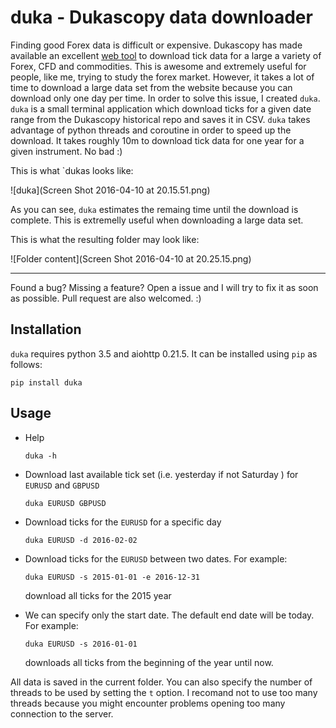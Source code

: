 # duka - Dukascopy data downloader

Finding good Forex data is difficult or expensive. Dukascopy has made available an excellent [web tool](https://www.dukascopy.com/swiss/english/marketwatch/historical/) to download tick data for a large a variety of 
Forex, CFD and commodities. This is awesome and extremely useful for people, like me, trying to study the forex market. 
However, it takes a lot of time to download a large data set from the website because you can download only one day per time. In order to solve this issue, I created `duka`.  `duka` is a small terminal application which download ticks for a given date range from the Dukascopy historical repo and saves it in CSV.  `duka` takes advantage of python threads and coroutine in order to speed up the download. It takes roughly 10m to download tick data for  one year for a given instrument. No bad :) 

This is what `dukas looks like:

![duka](Screen Shot 2016-04-10 at 20.15.51.png)

As you can see, `duka` estimates the remaing time until the download is complete. This is extremelly useful when downloading a large data set. 

This is what the resulting folder may look like: 

![Folder content](Screen Shot 2016-04-10 at 20.25.15.png)

-----------------

Found a bug? Missing a feature? Open a issue and I will try to fix it as soon as possible. Pull request are also welcomed. :) 

## Installation

`duka` requires python 3.5 and aiohttp 0.21.5. It can be installed using `pip` as follows:

```
pip install duka
```

## Usage

- Help

   ```
   duka -h
   ```
- Download last available tick set (i.e. yesterday if not Saturday ) for `EURUSD` and `GBPUSD` 

  ```
  duka EURUSD GBPUSD 
  ```
- Download ticks for the `EURUSD` for a specific day

  ``` 
  duka EURUSD -d 2016-02-02
  ```
- Download ticks for the `EURUSD` between two dates. For example:

  ```
  duka EURUSD -s 2015-01-01 -e 2016-12-31 
  ```
  download all ticks for the 2015 year

- We can specify only the start date. The default end date will be today. For example:   
  
  ```
  duka EURUSD -s 2016-01-01
  ```
  downloads all ticks from the beginning of the year until now. 

All data is saved in the current folder. You can also specify the number of threads to be used by setting the `t` option. I recomand not to use too many threads because you might encounter problems opening too many connection to the server. 






